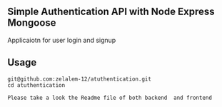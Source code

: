 ## Simple Authentication API with Node Express Mongoose

Applicaiotn for user login and signup

## Usage

    git@github.com:zelalem-12/atuthentication.git
    cd atuthentication

    Please take a look the Readme file of both backend  and frontend

